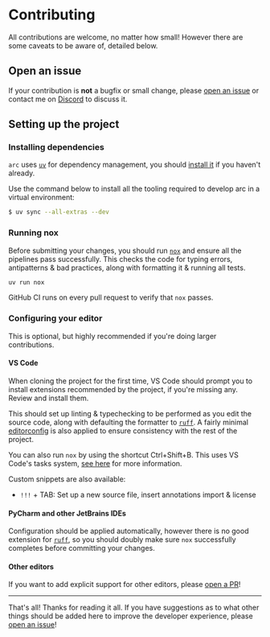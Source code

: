 # Contributing

All contributions are welcome, no matter how small! However there are some caveats to be aware of, detailed below.

## Open an issue

If your contribution is **not** a bugfix or small change, please [open an issue](https://github.com/hypergonial/hikari-arc/issues/new/choose) or contact me on [Discord](https://discord.gg/hikari) to discuss it.

## Setting up the project

### Installing dependencies

`arc` uses [`uv`](https://github.com/astral-sh/uv) for dependency management, you should [install it](https://docs.astral.sh/uv/getting-started/installation/#installing-uv) if you haven't already.

Use the command below to install all the tooling required to develop arc in a virtual environment:

```sh
$ uv sync --all-extras --dev
```

### Running nox

Before submitting your changes, you should run [`nox`](https://pypi.org/project/nox/) and ensure all the pipelines pass successfully.
This checks the code for typing errors, antipatterns & bad practices, along with formatting it & running all tests.

```sh
uv run nox
```

GitHub CI runs on every pull request to verify that `nox` passes.

### Configuring your editor

This is optional, but highly recommended if you're doing larger contributions.

#### VS Code

When cloning the project for the first time, VS Code should prompt you to install extensions recommended by the project, if you're missing any. Review and install them.

This should set up linting & typechecking to be performed as you edit the source code, along with defaulting the formatter to [`ruff`](https://astral.sh/ruff). A fairly minimal [editorconfig](https://editorconfig.org) is also applied to ensure consistency with the rest of the project.

You can also run `nox` by using the shortcut Ctrl+Shift+B. This uses VS Code's tasks system, [see here](https://go.microsoft.com/fwlink/?LinkId=733558) for more information.

Custom snippets are also available:

- `!!!` + TAB: Set up a new source file, insert annotations import & license

#### PyCharm and other JetBrains IDEs

Configuration should be applied automatically, however there is no good extension for [`ruff`](https://astral.sh/ruff), so you should doubly make sure `nox` successfully completes before committing your changes.

#### Other editors

If you want to add explicit support for other editors, please [open a PR](https://github.com/hypergonial/hikari-arc/pulls)!

---

That's all! Thanks for reading it all. If you have suggestions as to what other things should be added here to improve the developer experience, please [open an issue](https://github.com/hypergonial/hikari-arc/issues/new/choose)!
